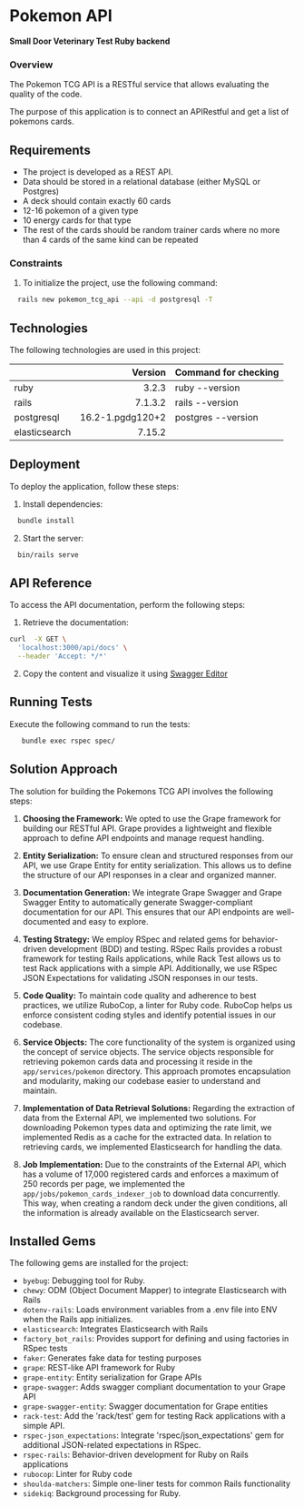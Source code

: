 # Pokemon API
**Small Door Veterinary Test Ruby backend**

### Overview

The Pokemon TCG API is a RESTful service that allows evaluating the quality of the code.

The purpose of this application is to connect an APIRestful and get a list of pokemons cards.

## Requirements

* The project is developed as a REST API.
* Data should be stored in a relational database (either MySQL or Postgres)
* A deck should contain exactly 60 cards
* 12-16 pokemon of a given type
* 10 energy cards for that type
* The rest of the cards should be random trainer cards where no more than 4 cards of the same kind can be repeated

### Constraints

1. To initialize the project, use the following command:

```bash
  rails new pokemon_tcg_api --api -d postgresql -T
```

## Technologies

The following technologies are used in this project:

||Version|Command for checking
|-|-:|-|
|ruby|3.2.3|ruby --version|
|rails|7.1.3.2|rails --version|
|postgresql|16.2-1.pgdg120+2|postgres --version|
|elasticsearch|7.15.2||

## Deployment

To deploy the application, follow these steps:

1. Install dependencies:

```bash
  bundle install
```

2. Start the server:

```bash
  bin/rails serve
```

## API Reference

To access the API documentation, perform the following steps:

1. Retrieve the documentation:

```bash
curl  -X GET \
  'localhost:3000/api/docs' \
  --header 'Accept: */*'
```

2. Copy the content and visualize it using [Swagger Editor](https://editor.swagger.io/)

## Running Tests

Execute the following command to run the tests:

```bash
   bundle exec rspec spec/
```

## Solution Approach

The solution for building the Pokemons TCG API involves the following steps:

1. **Choosing the Framework:** We opted to use the Grape framework for building our RESTful API. Grape provides a lightweight and flexible approach to define API endpoints and manage request handling.

2. **Entity Serialization:** To ensure clean and structured responses from our API, we use Grape Entity for entity serialization. This allows us to define the structure of our API responses in a clear and organized manner.

3. **Documentation Generation:** We integrate Grape Swagger and Grape Swagger Entity to automatically generate Swagger-compliant documentation for our API. This ensures that our API endpoints are well-documented and easy to explore.

4. **Testing Strategy:** We employ RSpec and related gems for behavior-driven development (BDD) and testing. RSpec Rails provides a robust framework for testing Rails applications, while Rack Test allows us to test Rack applications with a simple API. Additionally, we use RSpec JSON Expectations for validating JSON responses in our tests.

5. **Code Quality:** To maintain code quality and adherence to best practices, we utilize RuboCop, a linter for Ruby code. RuboCop helps us enforce consistent coding styles and identify potential issues in our codebase.

6. **Service Objects:** The core functionality of the system is organized using the concept of service objects. The service objects responsible for retrieving pokemon cards data and processing it reside in the `app/services/pokemon` directory. This approach promotes encapsulation and modularity, making our codebase easier to understand and maintain.

7. **Implementation of Data Retrieval Solutions:** Regarding the extraction of data from the External API, we implemented two solutions. For downloading Pokemon types data and optimizing the rate limit, we implemented Redis as a cache for the extracted data. In relation to retrieving cards, we implemented Elasticsearch for handling the data.

8. **Job Implementation:** Due to the constraints of the External API, which has a volume of 17,000 registered cards and enforces a maximum of 250 records per page, we implemented the `app/jobs/pokemon_cards_indexer_job` to download data concurrently. This way, when creating a random deck under the given conditions, all the information is already available on the Elasticsearch server.

## Installed Gems

The following gems are installed for the project:

- `byebug`: Debugging tool for Ruby.
- `chewy`: ODM (Object Document Mapper) to integrate Elasticsearch with Rails
- `dotenv-rails`: Loads environment variables from a .env file into ENV when the Rails app initializes.
- `elasticsearch`: Integrates Elasticsearch with Rails
- `factory_bot_rails`: Provides support for defining and using factories in RSpec tests
- `faker`: Generates fake data for testing purposes
- `grape`: REST-like API framework for Ruby
- `grape-entity`: Entity serialization for Grape APIs
- `grape-swagger`: Adds swagger compliant documentation to your Grape API
- `grape-swagger-entity`: Swagger documentation for Grape entities
- `rack-test`: Add the 'rack/test' gem for testing Rack applications with a simple API.
- `rspec-json_expectations`: Integrate 'rspec/json_expectations' gem for additional JSON-related expectations in RSpec.
- `rspec-rails`: Behavior-driven development for Ruby on Rails applications
- `rubocop`: Linter for Ruby code
- `shoulda-matchers`: Simple one-liner tests for common Rails functionality
- `sidekiq`: Background processing for Ruby.
